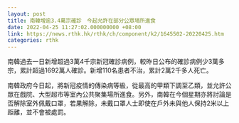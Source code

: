 ```yaml
---
layout: post
title: 南韓增逾3.4萬宗確診　今起允許在部分公眾場所進食
date: 2022-04-25 11:27:02.000000000 +08:00
link: https://news.rthk.hk/rthk/ch/component/k2/1645502-20220425.htm
categories: rthk
---
```


南韓過去一日新增超過3萬4千宗新冠確診病例，較昨日公布的確診病例少3萬多宗，累計超過1692萬人確診。新增110名患者不治，累計2萬2千多人死亡。

南韓政府今日起，將新冠疫情的傳染病等級，從最高的甲類下調至乙類，並允許公眾在戲院、大型超市等室內公共聚集場所進食。另外，南韓在今個星期亦將討論是否解除室外佩戴口罩，若果解除，未戴口罩人士即使在戶外未與他人保持2米以上距離，並不會被處罰。
